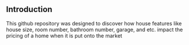 ## Introduction 

This github repository was designed to discover how house features like house size, room number, bathroom number, garage, and etc. impact the pricing of a home when it is put onto the market


```python

```
